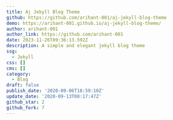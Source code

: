 ```yaml
---
title: Aj Jekyll Blog Theme
github: https://github.com/arihant-001/aj-jekyll-blog-theme
demo: https://arihant-001.github.io/aj-jekyll-blog-theme/
author: arihant-001
author_link: https://github.com/arihant-001
date: 2023-11-26T09:36:13.592Z
description: A simple and elegant jekyll blog theme
ssg:
  - Jekyll
css: []
cms: []
category:
  - Blog
draft: false
publish_date: '2020-09-06T18:59:10Z'
update_date: '2020-09-13T08:17:47Z'
github_star: 2
github_fork: 7
---
```

